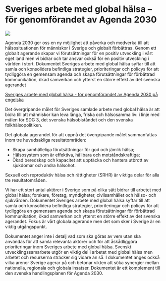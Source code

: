 # Sveriges arbete med global hälsa – för genomförandet av Agenda 2030

![](/contentassets/e7e070f7d8ae466fa3e092aa8243fa41/sveriges-arbete-for-global-halsa.jpg?width=150&quality=85)

Agenda 2030 ger oss en ny möjlighet att påverka och medverka till att hälsosituationen för människor i Sverige och globalt förbättras. Genom ett globalt agerande skapar vi förutsättningar för en positiv utveckling i vårt eget land men vi bidrar och tar ansvar också för en positiv utveckling i världen i stort. Dokumentet Sveriges arbete med global hälsa syftar till att samla och konsolidera befintliga strategier, prioriteringar och policys för att tydliggöra en gemensam agenda och skapa förutsättningar för förbättrad kommunikation, ökad samverkan och ytterst en större effekt av det svenska agerandet

[Sveriges arbete med global hälsa - för genomförandet av Agenda 2030 på engelska](https://www.government.se/information-material/2018/11/swedens-work-on-global-health--implementing-the-2030-agenda/)

Det övergripande målet för Sveriges samlade arbete med global hälsa är att bidra till att människor kan leva långa, friska och hälsosamma liv: i linje med målen för SDG 3, det svenska hälsobiståndet och den svenska folkhälsopolitiken.

Det globala agerandet för att uppnå det övergripande
målet sammanfattas inom tre huvudsakliga resultatområden:

* Skapa samhälleliga förutsättningar för god och jämlik
  hälsa;
* Hälsosystem som är effektiva, hållbara och motståndskraftiga;
* Ökad beredskap och kapacitet att upptäcka och hantera utbrott av sjukdomar och andra hälsohot.

Sexuell och reproduktiv hälsa och rättigheter (SRHR) är
viktiga delar för alla tre resultatområden.

Vi har ett stort antal aktörer i Sverige som på olika sätt bidrar till arbetet med global hälsa; forskare, företag, myndigheter, civilsamhället och hälso- och sjukvården. Dokumentet Sveriges arbete med global hälsa syftar till att samla och konsolidera befintliga strategier, prioriteringar och policys för att tydliggöra en gemensam agenda och skapa förutsättningar för förbättrad kommunikation, ökad samverkan och ytterst en större effekt av det svenska agerandet. Fokus är vårt globala agerande men det som sker i Sverige är en viktig utgångspunkt.

Dokumentet anger inte i detalj vad som ska göras av vem utan ska användas för att samla relevanta aktörer och för att åskådliggöra prioriteringar inom Sveriges arbete med global hälsa. Svenskt utvecklingssamarbete utgör en viktig del i arbetet med global hälsa men arbetet och resurserna sträcker sig vidare än så. I dokumentet anges också vilka arenor Sverige agerar på och betonar vikten att söka synergier mellan nationella, regionala och globala insatser. Dokumentet är ett komplement till den svenska handlingsplanen för Agenda 2030.
